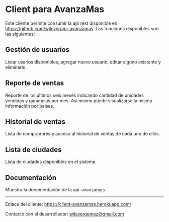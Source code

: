# Client para AvanzaMas

Este cliente permite consumir la api rest disponible en: https://github.com/wilever/api-avanzamas. 
Las funciones disponibles son las siguientes:

## Gestión de usuarios
Listar usarios disponibles, agregar nuevo usuario, editar alguno existente y eliminarlo.

## Reporte de ventas
Reporte de los últimos seis meses indicando cantidad de unidades vendidas y ganancias por mes. Asi mismo puede visualizarse la misma información por paises.

## Historial de ventas
Lista de compradores y acceso al historial de ventas de cada uno de ellos.

## Lista de ciudades
Lista de ciudades disponibles en el sistema.

## Documentación
Muestra la documentación de la api-avanzamas.

***********

Enlace del cliente: https://client-avanzamas.herokuapp.com/

Contacto con el desarrollador: wilevergomez@gmail.com
